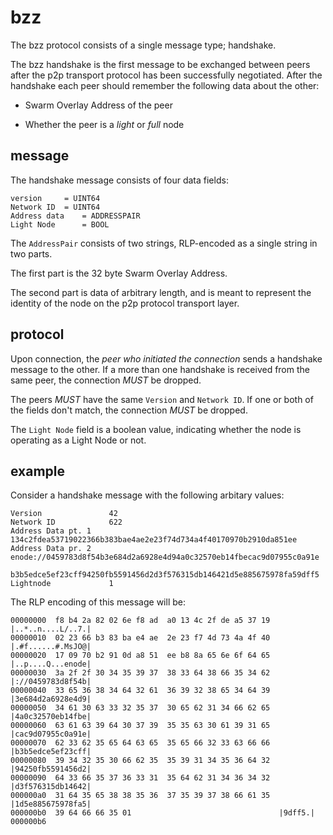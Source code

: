 bzz
===

The bzz protocol consists of a single message type; handshake.

The bzz handshake is the first message to be exchanged between peers
after the p2p transport protocol has been successfully negotiated. After
the handshake each peer should remember the following data about the
other:

-   Swarm Overlay Address of the peer

-   Whether the peer is a *light* or *full* node

message
-------

The handshake message consists of four data fields:

``` {numbers="none"}
version     = UINT64
Network ID  = UINT64
Address data    = ADDRESSPAIR
Light Node      = BOOL
```

The `AddressPair` consists of two strings, RLP-encoded as a single
string in two parts.

The first part is the 32 byte Swarm Overlay Address.

The second part is data of arbitrary length, and is meant to represent
the identity of the node on the p2p protocol transport layer.

protocol
--------

Upon connection, the *peer who initiated the connection* sends a
handshake message to the other. If a more than one handshake is received
from the same peer, the connection *MUST* be dropped.

The peers *MUST* have the same `Version` and `Network ID`. If one or
both of the fields don't match, the connection *MUST* be dropped.

The `Light Node` field is a boolean value, indicating whether the node
is operating as a Light Node or not.

example
-------

Consider a handshake message with the following arbitary values:

``` {numbers="none"}
Version               42
Network ID            622
Address Data pt. 1    134c2fdea53719022366b383bae4ae2e23f74d734a4f40170970b2910da851ee     
Address Data pr. 2    enode://0459783d8f54b3e684d2a6928e4d94a0c32570eb14fbecac9d07955c0a91e
                      b3b5edce5ef23cff94250fb5591456d2d3f576315db146421d5e885675978fa59dff5
Lightnode             1
```

The RLP encoding of this message will be:

``` {numbers="none"}
00000000  f8 b4 2a 82 02 6e f8 ad  a0 13 4c 2f de a5 37 19  |..*..n....L/..7.|
00000010  02 23 66 b3 83 ba e4 ae  2e 23 f7 4d 73 4a 4f 40  |.#f......#.MsJO@|
00000020  17 09 70 b2 91 0d a8 51  ee b8 8a 65 6e 6f 64 65  |..p....Q...enode|
00000030  3a 2f 2f 30 34 35 39 37  38 33 64 38 66 35 34 62  |://0459783d8f54b|
00000040  33 65 36 38 34 64 32 61  36 39 32 38 65 34 64 39  |3e684d2a6928e4d9|
00000050  34 61 30 63 33 32 35 37  30 65 62 31 34 66 62 65  |4a0c32570eb14fbe|
00000060  63 61 63 39 64 30 37 39  35 35 63 30 61 39 31 65  |cac9d07955c0a91e|
00000070  62 33 62 35 65 64 63 65  35 65 66 32 33 63 66 66  |b3b5edce5ef23cff|
00000080  39 34 32 35 30 66 62 35  35 39 31 34 35 36 64 32  |94250fb5591456d2|
00000090  64 33 66 35 37 36 33 31  35 64 62 31 34 36 34 32  |d3f576315db14642|
000000a0  31 64 35 65 38 38 35 36  37 35 39 37 38 66 61 35  |1d5e885675978fa5|
000000b0  39 64 66 66 35 01                                 |9dff5.|
000000b6
```
